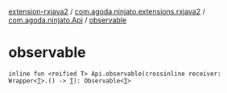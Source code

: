 [extension-rxjava2](../../index.md) / [com.agoda.ninjato.extensions.rxjava2](../index.md) / [com.agoda.ninjato.Api](index.md) / [observable](./observable.md)

# observable

`inline fun <reified T> Api.observable(crossinline receiver: Wrapper<`[`T`](observable.md#T)`>.() -> `[`T`](observable.md#T)`): Observable<`[`T`](observable.md#T)`>`